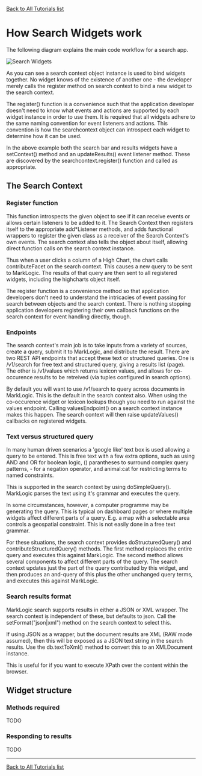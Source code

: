 [Back to All Tutorials list](tutorial-all.html)
# How Search Widgets work

The following diagram explains the main code workflow for a search app.

![Search Widgets](./images/mljs-diagrams.003.png "Search Widgets")

As you can see a search context object instance is used to bind widgets together. No widget knows of the existence
of another one - the developer merely calls the register method on search context to bind a new widget to the
search context.

The register() function is a convenience such that the application developer doesn't need to know what events
and actions are supported by each widget instance in order to use them. It is required that all widgets adhere
to the same naming convention for event listeners and actions. This convention is how the searchcontext object
can introspect each widget to determine how it can be used.

In the above example both the search bar and results widgets have a setContext() method and an updateResults()
event listener method. These are discovered by the searchcontext.register() function and called as appropriate.

## The Search Context
### Register function

This function introspects the given object to see if it can receive events or allows certain listeners to be
added to it. The Search Context then registers itself to the appropriate add*Listener methods, and adds
functional wrappers to register the given class as a receiver of the Search Context's own events. The search
context also tells the object about itself, allowing direct function calls on the search context instance.

Thus when a user clicks a column of a High Chart, the chart calls contributeFacet on the search context. This
causes a new query to be sent to MarkLogic. The results of that query are then sent to all registered widgets,
including the highcharts object itself.

The register function is a convenience method so that application developers don't need to understand the
intricacies of event passing for search between objects and the search context. There is nothing stopping
application developers registering their own callback functions on the search context for event handling
directly, though.

### Endpoints

The search context's main job is to take inputs from a variety of sources, create a query, submit it to
MarkLogic, and distribute the result. There are two REST API endpoints that accept these text or structured
queries. One is /v1/search for free text and structured query, giving a results list (page). The other
is /v1/values which returns lexicon values, and allows for co-occurence results to be retreived (via
tuples configured in search options).

By default you will want to use /v1/search to query across documents in MarkLogic. This is the default in
the search context also. When using the co-occurence widget or lexicon lookups though you need to run
against the values endpoint. Calling valuesEndpoint() on a search context instance makes this happen.
The search context will then raise updateValues() callbacks on registered widgets.

### Text versus structured query

In many human driven scenarios a 'google like' text box is used allowing a query to be entered. This is
free text with a few extra options, such as using AND and OR for boolean logic, () parantheses to surround
complex query patterns, - for a negation operator, and animal:cat for restricting terms to named
constraints.

This is supported in the search context by using doSimpleQuery(). MarkLogic parses the text using it's
grammar and executes the query.

In some circumstances, however, a computer programme may be generating the query. This is typical on
dashboard pages or where multiple widgets affect different parts of a query. E.g. a map with a 
selectable area controls a geospatial constraint. This is not easily done in a free text grammar.

For these situations, the search context provides doStructuredQuery() and contributeStructuredQuery()
methods. The first method replaces the entire query and executes this against MarkLogic. The second
method allows several components to affect different parts of the query. The search context updates
just the part of the query contributed by this widget, and then produces an and-query of this plus
the other unchanged query terms, and executes this against MarkLogic.

### Search results format

MarkLogic search supports results in either a JSON or XML wrapper. The search context is independent
of these, but defaults to json. Call the setFormat("json|xml") method on the search context to select
this.

If using JSON as a wrapper, but the document results are XML (RAW mode assumed), then this will be 
exposed as a JSON text string in the search results. Use the db.textToXml() method to convert this
to an XMLDocument instance. 

This is useful for if you want to execute XPath over the content within the browser.

## Widget structure

### Methods required

TODO

### Responding to results

TODO

- - - -

[Back to All Tutorials list](tutorial-all.html)